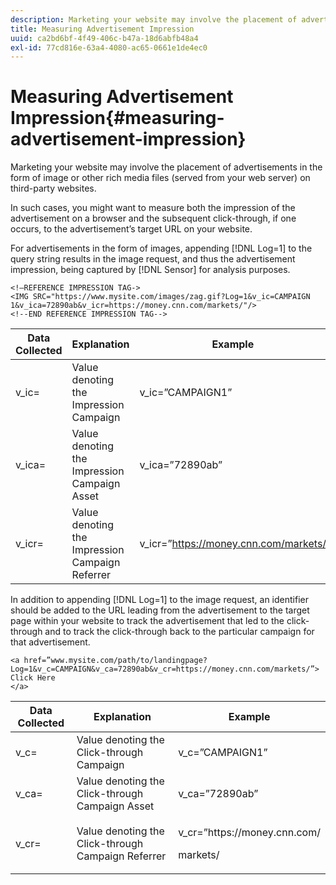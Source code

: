 ```yaml
---
description: Marketing your website may involve the placement of advertisements in the form of image or other rich media files (served from your web server) on third-party websites.
title: Measuring Advertisement Impression
uuid: ca2bd6bf-4f49-406c-b47a-18d6abfb48a4
exl-id: 77cd816e-63a4-4080-ac65-0661e1de4ec0
---
```

# Measuring Advertisement Impression{#measuring-advertisement-impression}

Marketing your website may involve the placement of advertisements in the form of image or other rich media files (served from your web server) on third-party websites.

 In such cases, you might want to measure both the impression of the advertisement on a browser and the subsequent click-through, if one occurs, to the advertisement’s target URL on your website.

For advertisements in the form of images, appending [!DNL Log=1] to the query string results in the image request, and thus the advertisement impression, being captured by [!DNL Sensor] for analysis purposes.

```
<!—REFERENCE IMPRESSION TAG->
<IMG SRC="https://www.mysite.com/images/zag.gif?Log=1&v_ic=CAMPAIGN 1&v_ica=72890ab&v_icr=https://money.cnn.com/markets/"/>
<!--END REFERENCE IMPRESSION TAG-->

```

|  Data Collected  | Explanation  | Example  |
|---|---|---|
|  v_ic=  | Value denoting the Impression Campaign  | v_ic=”CAMPAIGN1”  |
|  v_ica=  | Value denoting the Impression Campaign Asset  | v_ica=”72890ab”  |
|  v_icr=  | Value denoting the Impression Campaign Referrer  | v_icr=”https://money.cnn.com/markets/  |

In addition to appending [!DNL Log=1] to the image request, an identifier should be added to the URL leading from the advertisement to the target page within your website to track the advertisement that led to the click-through and to track the click-through back to the particular campaign for that advertisement.

```
<a href=”www.mysite.com/path/to/landingpage?Log=1&v_c=CAMPAIGN&v_ca=72890ab&v_cr=https://money.cnn.com/markets/”>
Click Here
</a>
```

<table id="table_B87134C522EF4AC9BD2AFA6F4A0CF574">
 <thead>
  <tr>
   <th colname="col1" class="entry"> Data Collected </th>
   <th colname="col2" class="entry"> Explanation </th>
   <th colname="col3" class="entry"> Example </th>
  </tr>
 </thead>
 <tbody>
  <tr>
   <td colname="col1"> v_c= </td>
   <td colname="col2"> Value denoting the Click-through Campaign </td>
   <td colname="col3"> v_c=”CAMPAIGN1” </td>
  </tr>
  <tr>
   <td colname="col1"> v_ca= </td>
   <td colname="col2"> Value denoting the Click-through Campaign Asset </td>
   <td colname="col3"> v_ca=”72890ab” </td>
  </tr>
  <tr>
   <td colname="col1"> v_cr= </td>
   <td colname="col2"> Value denoting the Click-through Campaign Referrer </td>
   <td colname="col3"> <p> <span class="filepath"> v_cr=”https://money.cnn.com/</span> </p> <p>markets/ </p> </td>
  </tr>
 </tbody>
</table>
